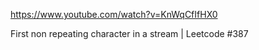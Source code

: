 https://www.youtube.com/watch?v=KnWqCfIfHX0

First non repeating character in a stream | Leetcode #387